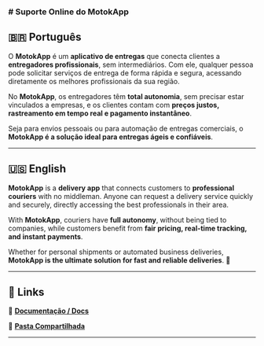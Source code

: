 

### **# Suporte Online do MotokApp**  

## **🇧🇷 Português**  

O **MotokApp** é um **aplicativo de entregas** que conecta clientes a **entregadores profissionais**, sem intermediários. Com ele, qualquer pessoa pode solicitar serviços de entrega de forma rápida e segura, acessando diretamente os melhores profissionais da sua região.  

No **MotokApp**, os entregadores têm **total autonomia**, sem precisar estar vinculados a empresas, e os clientes contam com **preços justos, rastreamento em tempo real e pagamento instantâneo**.  

Seja para envios pessoais ou para automação de entregas comerciais, o **MotokApp é a solução ideal para entregas ágeis e confiáveis**.  

---

## **🇺🇸 English**  

**MotokApp** is a **delivery app** that connects customers to **professional couriers** with no middleman. Anyone can request a delivery service quickly and securely, directly accessing the best professionals in their area.  

With **MotokApp**, couriers have **full autonomy**, without being tied to companies, while customers benefit from **fair pricing, real-time tracking, and instant payments**.  

Whether for personal shipments or automated business deliveries, **MotokApp is the ultimate solution for fast and reliable deliveries**. 🚀  

---

## **🔗 Links**  

📄 **[Documentação / Docs](https://drive.google.com/file/d/1uzYwZf44W_6r6yTHlnjpCYV6jHSIzQEd/view?usp=drive_link)**  

📂 **[Pasta Compartilhada](https://drive.google.com/drive/folders/17KbAg62j9fbS0gGz7YU4Z9jzePhxzan9?usp=sharing)**  

---

